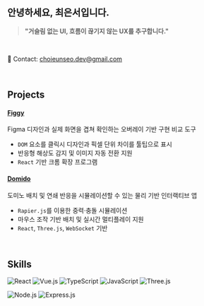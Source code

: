 ## 안녕하세요, 최은서입니다.
> **"거슬림 없는 UI, 흐름이 끊기지 않는 UX를 추구합니다."**

<br/>

📩 Contact: choieunseo.dev@gmail.com

<br/>

## Projects

#### [Figgy](https://github.com/eunseozz/figgy)  
Figma 디자인과 실제 화면을 겹쳐 확인하는 오버레이 기반 구현 비교 도구

- `DOM` 요소를 클릭시 디자인과 픽셀 단위 차이를 툴팁으로 표시  
- 반응형 해상도 감지 및 이미지 자동 전환 지원  
- `React` 기반 크롬 확장 프로그램

#### [Domido](https://github.com/Domi-do/Domido)  
도미노 배치 및 연쇄 반응을 시뮬레이션할 수 있는 물리 기반 인터랙티브 앱

- `Rapier.js`를 이용한 중력·충돌 시뮬레이션  
- 마우스 조작 기반 배치 및 실시간 멀티플레이 지원  
- `React`, `Three.js`, `WebSocket` 기반


<br/>

## Skills
![React](https://img.shields.io/badge/react-%2320232a.svg?style=for-the-badge&logo=react&logoColor=%2361DAFB) ![Vue.js](https://img.shields.io/badge/Vue.js-35495E?style=for-the-badge&logo=vue.js&logoColor=4FC08D) ![TypeScript](https://img.shields.io/badge/typescript-%23007ACC.svg?style=for-the-badge&logo=typescript&logoColor=white) ![JavaScript](https://img.shields.io/badge/JavaScript-F7DF1E?style=for-the-badge&logo=javascript&logoColor=black) ![Three.js](https://img.shields.io/badge/three.js-black?style=for-the-badge&logo=three.js&logoColor=white)

![Node.js](https://img.shields.io/badge/node.js-6DA55F?style=for-the-badge&logo=node.js&logoColor=white) ![Express.js](https://img.shields.io/badge/express.js-%23404d59.svg?style=for-the-badge&logo=express&logoColor=%2361DAFB)

